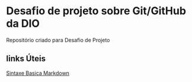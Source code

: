 # Desafio de projeto sobre Git/GitHub da DIO
Repositório criado para Desafio de Projeto
 
## links Úteis
[Sintaxe Basica Markdown](https://www.markdownguide.org/basic-syntax/)
